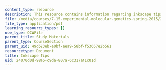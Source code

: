 ```yaml
---
content_type: resource
description: This resource contains information regarding inkscape tips.
file: /media/courses/7-15-experimental-molecular-genetics-spring-2015/24070d0d98a6c9da807a6c317a41c01d_MIT7_15S15_Inkscape_tips.pdf
file_type: application/pdf
learning_resource_types: []
ocw_type: OCWFile
parent_title: Study Materials
parent_type: CourseSection
parent_uid: 49d523eb-e0bf-aea9-58bf-f53657e2b561
resourcetype: Document
title: Inkscape Tips
uid: 24070d0d-98a6-c9da-807a-6c317a41c01d
---
```

